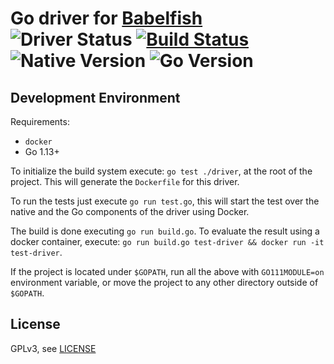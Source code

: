 # Go driver for [Babelfish](https://github.com/bblfsh/bblfshd) ![Driver Status](https://img.shields.io/badge/status-beta-dbd25c.svg) [![Build Status](https://travis-ci.org/bblfsh/go-driver.svg?branch=master)](https://travis-ci.org/bblfsh/go-driver) ![Native Version](https://img.shields.io/badge/go%20version-1.13-aa93ea.svg) ![Go Version](https://img.shields.io/badge/go%20version-1.13-63afbf.svg)

Development Environment
-----------------------

Requirements:
- `docker`
- Go 1.13+

To initialize the build system execute: `go test ./driver`, at the root of the project. This will generate the `Dockerfile` for this driver.

To run the tests just execute `go run test.go`, this will start the test over the native and the Go components of the driver using Docker.

The build is done executing `go run build.go`. To evaluate the result using a docker container, execute:
`go run build.go test-driver && docker run -it test-driver`.

If the project is located under `$GOPATH`, run all the above with `GO111MODULE=on` environment variable,
or move the project to any other directory outside of `$GOPATH`.

License
-------

GPLv3, see [LICENSE](LICENSE)



